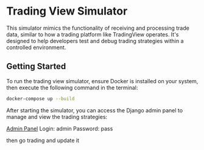 # Trading View Simulator

This simulator mimics the functionality of receiving and processing trade data, similar to how a trading platform like TradingView operates. It's designed to help developers test and debug trading strategies within a controlled environment.

## Getting Started

To run the trading view simulator, ensure Docker is installed on your system, then execute the following command in the terminal:

```bash
docker-compose up --build
```
After starting the simulator, you can access the Django admin panel to manage and view the trading strategies:

[Admin Panel](http://localhost:8000/admin/trading/strategy/)
Login: admin
Password: pass

then go trading and update it 
